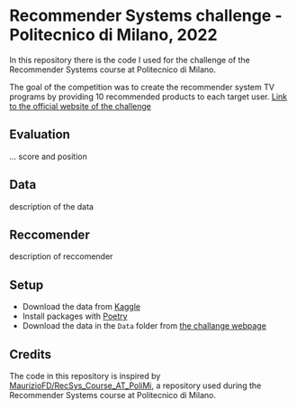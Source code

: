 # Recommender Systems challenge - Politecnico di Milano, 2022
In this repository there is the code I used for the challenge of the Recommender Systems course at Politecnico di Milano.

The goal of the competition was to create the recommender system TV programs by providing 10 recommended products to each target user.
[Link to the official website of the challenge](https://www.kaggle.com/competitions/recommender-system-2022-challenge-polimi)

## Evaluation
... score and position

## Data
description of the data

## Reccomender
description of reccomender

## Setup
- Download the data from [Kaggle](https://www.kaggle.com/competitions/recommender-system-2022-challenge-polimi/data)
- Install packages with [Poetry](https://python-poetry.org/docs/basic-usage/#installing-dependencies)
- Download the data in the `Data` folder from [the challange webpage](https://www.kaggle.com/competitions/recommender-system-2022-challenge-polimi/data)

## Credits
The code in this repository is inspired by [MaurizioFD/RecSys_Course_AT_PoliMi](https://github.com/MaurizioFD/RecSys_Course_AT_PoliMi), a repository used during the Recommender Systems course at Politecnico di Milano.